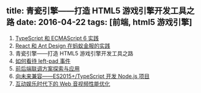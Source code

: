 title: 青瓷引擎——打造 HTML5 游戏引擎开发工具之路
date: 2016-04-22
tags: [前端, html5 游戏引擎]
---



1. [TypeScript 和 ECMAScript 6 实践](!http://qop.github.io/2016/04/22/2016/2016-04-22-1/)
2. [React 和 Ant Design 在蚂蚁金服的实践](!http://qop.github.io/2016/04/22/2016/2016-04-22-2/)
3. 青瓷引擎——打造 HTML5 游戏引擎开发工具之路
4. [如何看待 left-pad 事件](!http://qop.github.io/2016/04/22/2016/2016-04-22-4/)
5. [前后端联调方案探索与应用](!http://qop.github.io/2016/04/22/2016/2016-04-22-5/)
6. [向未来兼容——ES2015+/TypeScript 开发 Node.js 项目](!http://qop.github.io/2016/04/22/2016/2016-04-22-6/)
7. [互动娱乐时代下的 Web 音视频性能优化](!http://qop.github.io/2016/04/22/2016/2016-04-22-7/)